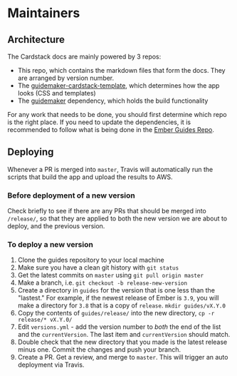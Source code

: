 # Maintainers

## Architecture

The Cardstack docs are mainly powered by 3 repos:

- This repo, which contains the markdown files that form the docs. They are arranged by version number.
- The [guidemaker-cardstack-template](https://github.com/cardstack/guidemaker-cardstack-template), which determines how the app looks (CSS and templates)
- The [guidemaker](https://github.com/empress/guidemaker) dependency, which holds the build functionality

For any work that needs to be done, you should first determine which repo is the right place.
If you need to update the dependencies, it is recommended to follow what is being done in the [Ember Guides Repo](https://github.com/ember-learn/guides-source).

## Deploying

Whenever a PR is merged into `master`, Travis will automatically run the scripts that build the app and upload the results to AWS.

### Before deployment of a new version

Check briefly to see if there are any PRs that should be merged into `/release/`, so that they are applied to both the new version we are about to deploy, and the previous version.

### To deploy a new version

1. Clone the guides repository to your local machine
2. Make sure you have a clean git history with `git status`
3. Get the latest commits on `master` using `git pull origin master`
4. Make a branch, i.e. `git checkout -b release-new-version`
5. Create a directory in `guides` for the version that is one less than the "lastest." For example, if the newest release of Ember is `3.9`, you will make a directory for `3.8` that is a copy of `release`. `mkdir guides/vX.Y.0`
6. Copy the contents of `guides/release/` into the new directory, `cp -r release/* vX.Y.0/`
7. Edit `versions.yml` - add the version number to _both_ the end of the list and the `currentVersion`. The last item and `currentVersion` should match.
8. Double check that the new directory that you made is the latest release minus one. Commit the changes and push your branch.
9. Create a PR. Get a review, and merge to `master`. This will trigger an auto deployment via Travis.
